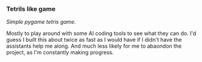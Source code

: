 ### Tetrils like game

*Simple pygame tetris game.*

Mostly to play around with some AI coding tools to see what they can do.  I'd guess I built this about twice as fast as I would have if I didn't have the assistants help me along.  And much less likely for me to abaondon the project, as I'm constantly making progress.
